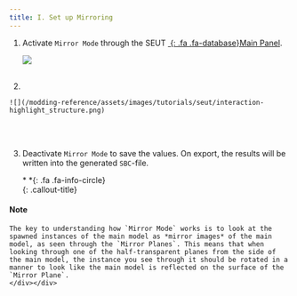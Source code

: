```yaml
---
title: I. Set up Mirroring
---
```

1. Activate `Mirror Mode` through the SEUT [*&nbsp;*{: .fa .fa-database}Main Panel](/modding-reference/reference/tools/3d-modelling/seut/main-panel).

    ![](/modding-reference/assets/images/tutorials/seut/mirroring_setup.png)
<br><br/>

2. 

    ![](/modding-reference/assets/images/tutorials/seut/interaction-highlight_structure.png)
<br><br/>

3. Deactivate `Mirror Mode` to save the values. On export, the results will be written into the generated `SBC`-file.

    <div class="callout-block callout-info"><div class="icon-holder">*&nbsp;*{: .fa .fa-info-circle}
    </div><div class="content">
    {: .callout-title}
#### Note
    The key to understanding how `Mirror Mode` works is to look at the spawned instances of the main model as *mirror images* of the main model, as seen through the `Mirror Planes`. This means that when looking through one of the half-transparent planes from the side of the main model, the instance you see through it should be rotated in a manner to look like the main model is reflected on the surface of the `Mirror Plane`.
    </div></div>